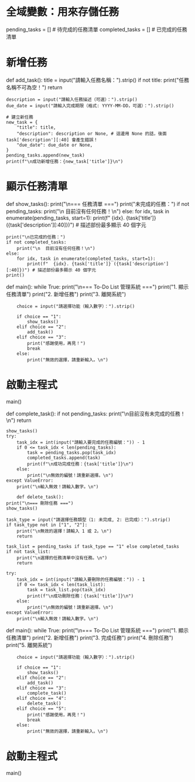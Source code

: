 # 全域變數：用來存儲任務
pending_tasks = []   # 待完成的任務清單
completed_tasks = [] # 已完成的任務清單
# 新增任務
def add_task():
    title = input("請輸入任務名稱：").strip()
    if not title:
        print("任務名稱不可為空！")
        return
    
    description = input("請輸入任務描述（可選）：").strip()
    due_date = input("請輸入完成期限（格式: YYYY-MM-DD，可選）：").strip()

    # 建立新任務
    new_task = {
        "title": title,
        "description": description or None, # 這邊用 None 的話，後面 task['description'][:40] 會產生錯誤！
        "due_date": due_date or None,
    }
    pending_tasks.append(new_task)
    print(f"\n成功新增任務：{new_task['title']}\n")

# 顯示任務清單
def show_tasks():
    print("\n=== 任務清單 ===")
    print("未完成的任務：")
    if not pending_tasks:
        print("\n  目前沒有任何任務！\n")
    else:
        for idx, task in enumerate(pending_tasks, start=1):
            print(f"  {idx}. {task['title']} ({task['description'][:40]})") # 描述部份最多顯示 40 個字元
    
    print("\n已完成的任務：")
    if not completed_tasks:
        print("\n  目前沒有任何任務！\n")
    else:
        for idx, task in enumerate(completed_tasks, start=1):
            print(f"  {idx}. {task['title']} ({task['description'][:40]})") # 描述部份最多顯示 40 個字元
    print()

def main():
    while True:
        print("\n=== To-Do List 管理系統 ===")
        print("1. 顯示任務清單")
        print("2. 新增任務")
        print("3. 離開系統")
        
        choice = input("請選擇功能（輸入數字）：").strip()
        
        if choice == "1":
            show_tasks()
        elif choice == "2":
            add_task()
        elif choice == "3":
            print("感謝使用，再見！")
            break
        else:
            print("無效的選擇，請重新輸入。\n")

# 啟動主程式
main()

def complete_task():
    if not pending_tasks:
        print("\n目前沒有未完成的任務！\n")
        return

    show_tasks()
    try:
        task_idx = int(input("請輸入要完成的任務編號：")) - 1
        if 0 <= task_idx < len(pending_tasks):
            task = pending_tasks.pop(task_idx)
            completed_tasks.append(task)
            print(f"\n成功完成任務：{task['title']}\n")
        else:
            print("\n無效的編號！請重新選擇。\n")
    except ValueError:
        print("\n輸入無效！請輸入數字。\n")

        def delete_task():
    print("\n=== 刪除任務 ===")
    show_tasks()

    task_type = input("請選擇任務類型（1: 未完成, 2: 已完成）：").strip()
    if task_type not in ["1", "2"]:
        print("\n無效的選擇！請輸入 1 或 2。\n")
        return

    task_list = pending_tasks if task_type == "1" else completed_tasks
    if not task_list:
        print("\n選擇的任務清單中沒有任務。\n")
        return

    try:
        task_idx = int(input("請輸入要刪除的任務編號：")) - 1
        if 0 <= task_idx < len(task_list):
            task = task_list.pop(task_idx)
            print(f"\n成功刪除任務：{task['title']}\n")
        else:
            print("\n無效的編號！請重新選擇。\n")
    except ValueError:
        print("\n輸入無效！請輸入數字。\n")

def main():
    while True:
        print("\n=== To-Do List 管理系統 ===")
        print("1. 顯示任務清單")
        print("2. 新增任務")
        print("3. 完成任務")
        print("4. 刪除任務")
        print("5. 離開系統")
        
        choice = input("請選擇功能（輸入數字）：").strip()
        
        if choice == "1":
            show_tasks()
        elif choice == "2":
            add_task()
        elif choice == "3":
            complete_task()
        elif choice == "4":
            delete_task()
        elif choice == "5":
            print("感謝使用，再見！")
            break
        else:
            print("無效的選擇，請重新輸入。\n")

# 啟動主程式
main()